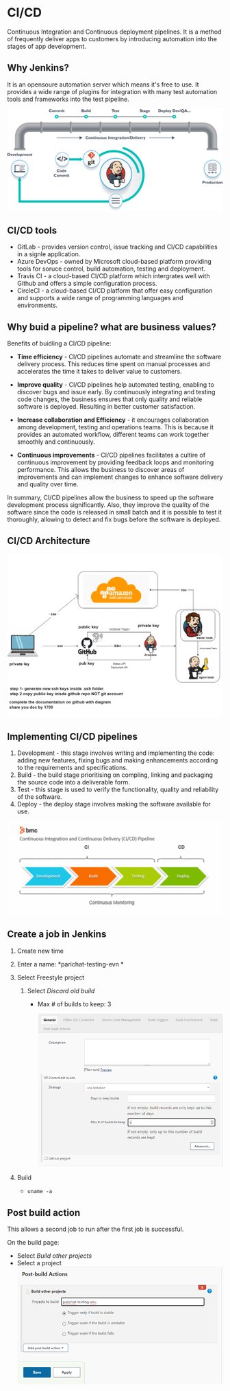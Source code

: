 # CI/CD
Continuous Integration and Continuous deployment pipelines. It is a method of frequently deliver apps to customers by introducing automation into the stages of app development.

## Why Jenkins?
It is an opensoure automation server which means it's free to use. It provides a wide range of plugins for integration with many test automation tools and frameworks into the test pipeline.

![jenkins](images/jenkins.png)

## CI/CD tools
* GitLab - provides version control, issue tracking and CI/CD capabilities in a signle application.
* Azure DevOps - owned by Microsoft cloud-based platform providing tools for soruce control, build automation, testing and deployment.
* Travis CI - a cloud-based CI/CD platform which intergrates well with Github and offers a simple configuration process. 
* CircleCI - a cloud-based CI/CD platform that offer easy configuration and supports a wide range of programming languages and environments.

## Why buid a pipeline? what are business values?
Benefits of buidling a CI/CD pipeline:
* **Time efficiency** - CI/CD pipelines automate and streamline the software delivery process. This reduces time spent on manual processes and accelerates the time it takes to deliver value to customers.
  
* **Improve quality** - CI/CD pipelines help automated testing, enabling to discover bugs and issue early. By continuously integrating and testing code changes, the business ensures that only quality and reliable software is deployed. Resulting in better customer satisfaction.

* **Increase collaboration and Efficiency** - it encourages collaboration among development, testing and operations teams. This is because it provides an automated workflow, different teams can work together smoothly and continuously. 

* **Continuous improvements** - CI/CD pipelines facilitates a cultire of continuous improvement by providing feedback loops and monitoring performance. This allows the business to discover areas of improvements and can implement changes to enhance software delivery and quality over time.

In summary, CI/CD pipelines allow the business to speed up the software development process significantly. Also, they improve the quality of the software since the code is released in small batch and it is possible to test it thoroughly, allowing to detect and fix bugs before the software is deployed. 

## CI/CD Architecture

![CI/CD pipeline with Jenkins](images/jenkins_diagram.png)


## Implementing CI/CD pipelines
1) Development - this stage involves writing and implementing the code: adding new features, fixing bugs and making enhancements according to the requirements and specifications.
2) Build - the build stage prioritising on compling, linking and packaging the source code into a deliverable form.
3) Test - this stage is used to verify the functionality, quality and reliability of the software.
4) Deploy - the deploy stage involves making the software available for use.

![ci/cd pipelines](images/CICD_Pipeline.webp)

## Create a job in Jenkins
1) Create new time
2) Enter a name: *parichat-testing-evn *
3) Select Freestyle project
   1) Select *Discard old build* 
      * Max # of builds to keep: 3 

        ![create job](images/create_job.png)

4) Build
   * `uname -a` 

## Post build action
This allows a second job to run after the first job is successful.

On the build page:
   * Select *Build other projects*
   * Select a project
     ![post build jenkins](images/post_build.png) 